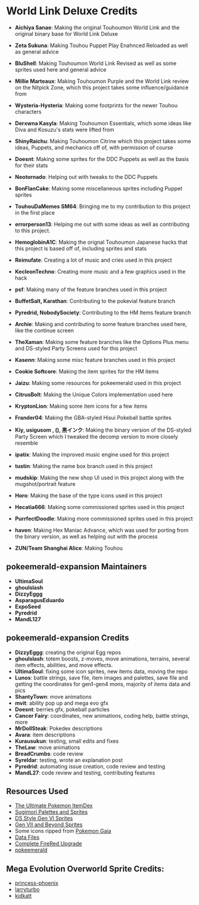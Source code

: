 # World Link Deluxe Credits

- **Aichiya Sanae**: Making the original Touhoumon World Link and the original binary base for World Link Deluxe
- **Zeta Sukuna**: Making Touhou Puppet Play Enahnced Reloaded as well as general advice
- **BluShell**: Making Touhoumon World Link Revised as well as some sprites used here and general advice
- **Millie Marteaux**: Making Touhoumon Purple and the World Link review on the Nitpick Zone, which this project takes some influence/guidance from
- **Wysteria-Hysteria**: Making some footprints for the newer Touhou characters
- **Derxwna Kasyla**: Making Touhoumon Essentials, which some ideas like Diva and Kosuzu's stats were lifted from
- **ShinyRaichu**: Making Touhoumon Citrine which this project takes some ideas, Puppets, and mechanics off of, with permission of course
- **Doesnt**: Making some sprites for the DDC Puppets as well as the basis for their stats
- **Neotornado**: Helping out with tweaks to the DDC Puppets
- **BonFlanCake**: Making some miscellaneous sprites including Puppet sprites
- **TouhouDaMemes SM64**: Bringing me to my contribution to this project in the first place
- **errorperson13**: Helping me out with some ideas as well as contributing to this project.

- **HemoglobinA1C**: Making the orignal Touhoumon Japanese hacks that this project is based off of, including sprites and stats
- **Reimufate**: Creating a lot of music and cries used in this project
- **KecleonTechno**: Creating more music and a few graphics used in the hack

- **psf**: Making many of the feature branches used in this project
- **BuffetSalt, Karathan**: Contributing to the pokevial feature branch
- **Pyredrid, NobodySociety**: Contributing to the HM Items feature branch
- **Archie**: Making and contributing to some feature branches used here, like the continue screen
- **TheXaman**: Making some feature branches like the Options Plus menu and DS-styled Party Screens used for this project
- **Kasenn**: Making some misc feature branches used in this project
- **Cookie Softcore**: Making the item sprites for the HM items
- **Jaizu**: Making some resources for pokeemerald used in this project
- **CitrusBolt**: Making the Unique Colors implementation used here
- **KryptonLion**: Making some item icons for a few items
- **Frander04**: Making the GBA-styled Hisui Pokeball battle sprites
- **Kiy, usigusom , (), 黒インク**: Making the binary version of the DS-styled Party Screen which I tweaked the decomp version to more closely resemble
- **ipatix**: Making the improved music engine used for this project
- **tustin**: Making the name box branch used in this project
- **mudskip**: Making the new shop UI used in this project along with the mugshot/portrait feature
- **Horo**: Making the base of the type icons used in this project
- **Hecatia666**: Making some commissioned sprites used in this project
- **PurrfectDoodle**: Making more commissioned sprites used in this project

- **haven**: Making Hex Maniac Advance, which was used for porting from the binary version, as well as helping out with the process

- **ZUN/Team Shanghai Alice**: Making Touhou

## pokeemerald-expansion Maintainers
- **UltimaSoul**
- **ghoulslash**
- **DizzyEggg**
- **AsparagusEduardo**
- **ExpoSeed**
- **Pyredrid**
- **MandL127**

## pokeemerald-expansion Credits
- **DizzyEggg**: creating the original Egg repos
- **ghoulslash**: totem boosts, z-moves, move animations, terrains, several item effects, abilities, and move effects.
- **UltimaSoul**: fixing some icon sprites, new items data, moving the repo
- **Lunos**: battle strings, save file, item images and palettes, save file and getting the coordinates for gen1-gen4 mons, majority of items data and pics
- **ShantyTown**: move animations
- **mvit**: ability pop up and mega evo gfx
- **Doesnt**: berries gfx, pokeball particles
- **Cancer Fairy**: coordinates, new animations, coding help, battle strings, more
- **MrDollSteak**: Pokedex descriptions
- **Avara**: item descriptions
- **Kurausukun**: testing, small edits and fixes
- **TheLaw**: move animations
- **BreadCrumbs**: code review
- **Syreldar**: testing, wrote an explanation post
- **Pyredrid**: automating issue creation, code review and testing
- **MandL27**: code review and testing, contributing features

## Resources Used
- [The Ultimate Pokemon ItemDex](https://www.deviantart.com/kryptonlion/art/The-Ultimate-Pokemon-ItemDex-Full-Version-1-0-786663071)
- [Sugimori Palettes and Sprites](https://www.pokecommunity.com/showthread.php?t=336945)
- [DS Style Gen VI Sprites](https://www.pokecommunity.com/showthread.php?t=314422)
- [Gen VII and Beyond Sprites](https://www.pokecommunity.com/showthread.php?t=368703)
- Some icons ripped from [Pokemon Gaia](https://www.pokecommunity.com/showthread.php?t=326118)
- [Data Files](https://www.pokecommunity.com/showthread.php?t=417909)
- [Complete FireRed Upgrade](https://github.com/Skeli789/Complete-Fire-Red-Upgrade)
- [pokeemerald](https://github.com/pret/pokeemerald/)

## Mega Evolution Overworld Sprite Credits:
- [princess-phoenix](https://www.deviantart.com/princess-phoenix)
- [larryturbo](https://www.deviantart.com/larryturbo)
- [kidkatt](https://www.deviantart.com/kidkatt)
